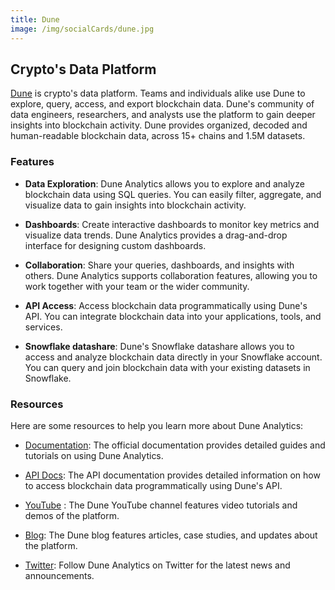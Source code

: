 ```yaml
---
title: Dune
image: /img/socialCards/dune.jpg
---
```


## Crypto's Data Platform

[Dune](https://dune.com/) is crypto's data platform. Teams and individuals alike use Dune to explore, query, access, and export blockchain data. Dune's community of data engineers, researchers, and analysts use the platform to gain deeper insights into blockchain activity. Dune provides organized, decoded and human-readable blockchain data, across 15+ chains and 1.5M datasets.  

### Features

- **Data Exploration**: Dune Analytics allows you to explore and analyze blockchain data using SQL queries. You can easily filter, aggregate, and visualize data to gain insights into blockchain activity.

- **Dashboards**: Create interactive dashboards to monitor key metrics and visualize data trends. Dune Analytics provides a drag-and-drop interface for designing custom dashboards.

- **Collaboration**: Share your queries, dashboards, and insights with others. Dune Analytics supports collaboration features, allowing you to work together with your team or the wider community.

- **API Access**: Access blockchain data programmatically using Dune's API. You can integrate blockchain data into your applications, tools, and services.

- **Snowflake datashare**: Dune's Snowflake datashare allows you to access and analyze blockchain data directly in your Snowflake account. You can query and join blockchain data with your existing datasets in Snowflake.

### Resources

Here are some resources to help you learn more about Dune Analytics:

- [Documentation](https://docs.dune.com/): The official documentation provides detailed guides and tutorials on using Dune Analytics.

- [API Docs](https://docs.dune.com/api): The API documentation provides detailed information on how to access blockchain data programmatically using Dune's API.

- [YouTube](https://www.youtube.com/@dunecom) : The Dune YouTube channel features video tutorials and demos of the platform.

- [Blog](https://dune.com/blog): The Dune blog features articles, case studies, and updates about the platform.

- [Twitter](https://twitter.com/duneanalytics): Follow Dune Analytics on Twitter for the latest news and announcements.

